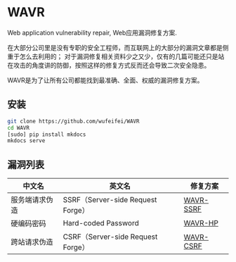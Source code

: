 # WAVR
Web application vulnerability repair, Web应用漏洞修复方案.

在大部分公司里是没有专职的安全工程师，而互联网上的大部分的漏洞文章都是侧重于怎么去利用的；
对于漏洞修复相关资料少之又少，仅有的几篇可能还只是站在攻击的角度讲的防御，按照这样的修复方式反而还会导致二次安全隐患。

WAVR是为了让所有公司都能找到最准确、全面、权威的漏洞修复方案。

## 安装
```bash
git clone https://github.com/wufeifei/WAVR
cd WAVR
[sudo] pip install mkdocs
mkdocs serve
```

## 漏洞列表

|中文名|英文名|修复方案|
|---|---|---|
|服务端请求伪造|SSRF（Server-side Request Forge）|[WAVR-SSRF](https://github.com/wufeifei/WAVR/blob/master/SSRF.md)|
|硬编码密码|Hard-coded Password|[WAVR-HP](https://github.com/wufeifei/WAVR/blob/master/Hard-coded_password.md)|
|跨站请求伪造|CSRF（Server-side Request Forge）|[WAVR-CSRF](https://github.com/wufeifei/WAVR/blob/master/CSRF.md)|
